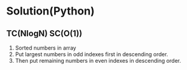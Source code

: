 # Solution(Python)

## TC(NlogN) SC(O(1))

1. Sorted numbers in array
2. Put largest numbers in odd indexes first in descending order.
3. Then put remaining numbers in even indexes in descending order.
